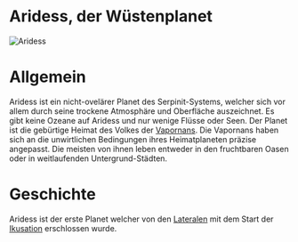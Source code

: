 # Aridess, der Wüstenplanet

![Aridess](./images/Aridess_Planet_Weltraum-Ansicht.png)

# Allgemein
Aridess ist ein nicht-ovelärer Planet des Serpinit-Systems, welcher sich vor allem durch seine trockene Atmosphäre und Oberfläche auszeichnet.
Es gibt keine Ozeane auf Aridess und nur wenige Flüsse oder Seen.
Der Planet ist die gebürtige Heimat des Volkes der [Vapornans](/content/Voelker/Vapornans/index.md).
Die Vapornans haben sich an die unwirtlichen Bedingungen ihres Heimatplaneten präzise angepasst.
Die meisten von ihnen leben entweder in den fruchtbaren Oasen oder in weitlaufenden Untergrund-Städten.

# Geschichte
Aridess ist der erste Planet welcher von den [Lateralen](/content/Voelker/Lateralen/index.md) mit dem Start der [Ikusation](/content/Allgemein/Ikusation.md) erschlossen wurde.